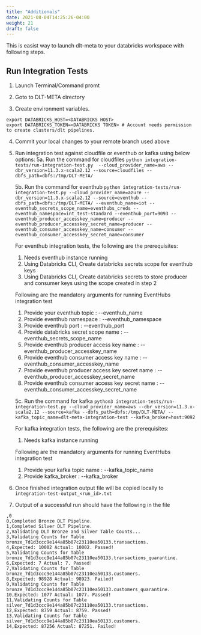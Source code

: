 ```yaml
---
title: "Additionals"
date: 2021-08-04T14:25:26-04:00
weight: 21
draft: false
---
```

 This is easist way to launch dlt-meta to your databricks workspace with following steps.

## Run Integration Tests
1. Launch Terminal/Command promt

2. Goto to DLT-META directory

3. Create environment variables.

```
export DATABRICKS_HOST=<DATABRICKS HOST>
export DATABRICKS_TOKEN=<DATABRICKS TOKEN> # Account needs permission to create clusters/dlt pipelines.
```

4. Commit your local changes to your remote branch used above

5. Run integration test against cloudfile or eventhub or kafka using below options:
    5a. Run the command for cloudfiles ```python integration-tests/run-integration-test.py  --cloud_provider_name=aws --dbr_version=11.3.x-scala2.12 --source=cloudfiles --dbfs_path=dbfs:/tmp/DLT-META/```

    5b. Run the command for eventhub ```python integration-tests/run-integration-test.py --cloud_provider_name=azure --dbr_version=11.3.x-scala2.12 --source=eventhub --dbfs_path=dbfs:/tmp/DLT-META/ --eventhub_name=iot --eventhub_secrets_scope_name=eventhubs_creds --eventhub_namespace=int_test-standard --eventhub_port=9093 --eventhub_producer_accesskey_name=producer --eventhub_producer_accesskey_secret_name=producer --eventhub_consumer_accesskey_name=consumer --eventhub_consumer_accesskey_secret_name=consumer```

    For eventhub integration tests, the following are the prerequisites:
    1. Needs eventhub instance running
    2. Using Databricks CLI, Create databricks secrets scope for eventhub keys
    3. Using Databricks CLI, Create databricks secrets to store producer and consumer keys using the scope created in step 2 

    Following are the mandatory arguments for running EventHubs integration test
    1. Provide your eventhub topic : --eventhub_name
    2. Provide eventhub namespace : --eventhub_namespace
    3. Provide eventhub port : --eventhub_port
    4. Provide databricks secret scope name : --eventhub_secrets_scope_name
    5. Provide eventhub producer access key name : --eventhub_producer_accesskey_name
    6. Provide eventhub consumer access key name : --eventhub_consumer_accesskey_name
    7. Provide eventhub producer access key secret name : --eventhub_producer_accesskey_secret_name
    8. Provide eventhub consumer access key secret name : --eventhub_consumer_accesskey_secret_name


    5c. Run the command for kafka ```python3 integration-tests/run-integration-test.py --cloud_provider_name=aws --dbr_version=11.3.x-scala2.12 --source=kafka --dbfs_path=dbfs:/tmp/DLT-META/ --kafka_topic_name=dlt-meta-integration-test --kafka_broker=host:9092```

    For kafka integration tests, the following are the prerequisites:
    1. Needs kafka instance running

    Following are the mandatory arguments for running EventHubs integration test
    1. Provide your kafka topic name : --kafka_topic_name
    2. Provide kafka_broker : --kafka_broker

6. Once finished integration output file will be copied locally to 
```integration-test-output_<run_id>.txt```

7. Output of a successful run should have the following in the file 
```
,0
0,Completed Bronze DLT Pipeline.
1,Completed Silver DLT Pipeline.
2,Validating DLT Bronze and Silver Table Counts...
3,Validating Counts for Table bronze_7d1d3ccc9e144a85b07c23110ea50133.transactions.
4,Expected: 10002 Actual: 10002. Passed!
5,Validating Counts for Table bronze_7d1d3ccc9e144a85b07c23110ea50133.transactions_quarantine.
6,Expected: 7 Actual: 7. Passed!
7,Validating Counts for Table bronze_7d1d3ccc9e144a85b07c23110ea50133.customers.
8,Expected: 98928 Actual: 98923. Failed!
9,Validating Counts for Table bronze_7d1d3ccc9e144a85b07c23110ea50133.customers_quarantine.
10,Expected: 1077 Actual: 1077. Passed!
11,Validating Counts for Table silver_7d1d3ccc9e144a85b07c23110ea50133.transactions.
12,Expected: 8759 Actual: 8759. Passed!
13,Validating Counts for Table silver_7d1d3ccc9e144a85b07c23110ea50133.customers.
14,Expected: 87256 Actual: 87251. Failed!
```